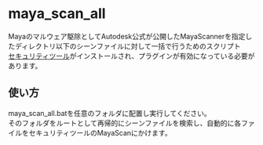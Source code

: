 # maya_scan_all
Mayaのマルウェア駆除としてAutodesk公式が公開したMayaScannerを指定したディレクトリ以下のシーンファイルに対して一括で行うためのスクリプト  
[セキュリティツール](https://knowledge.autodesk.com/ja/support/maya/troubleshooting/caas/sfdcarticles/sfdcarticles/JPN/How-to-diagnose-and-clean-Maya-ScriptExploit-issues.html)がインストールされ、プラグインが有効になっている必要があります。

## 使い方
maya_scan_all.batを任意のフォルダに配置し実行してください。  
そのフォルダをルートとして再帰的にシーンファイルを検索し、自動的に各ファイルをセキュリティツールのMayaScanにかけます。
